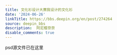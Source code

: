 ```yaml
---
title: 文化衫设计大赛我设计的文化衫
date: '2024-06-26'
linkTitle: https://bbs.deepin.org/en/post/274264
source: deepin_bbs
description:  阿尼樱奈奈 
disable_comments: true
---
```

psd源文件已在这里
